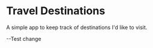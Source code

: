 # Travel Destinations

A simple app to keep track of destinations I'd like to visit.

--Test change
